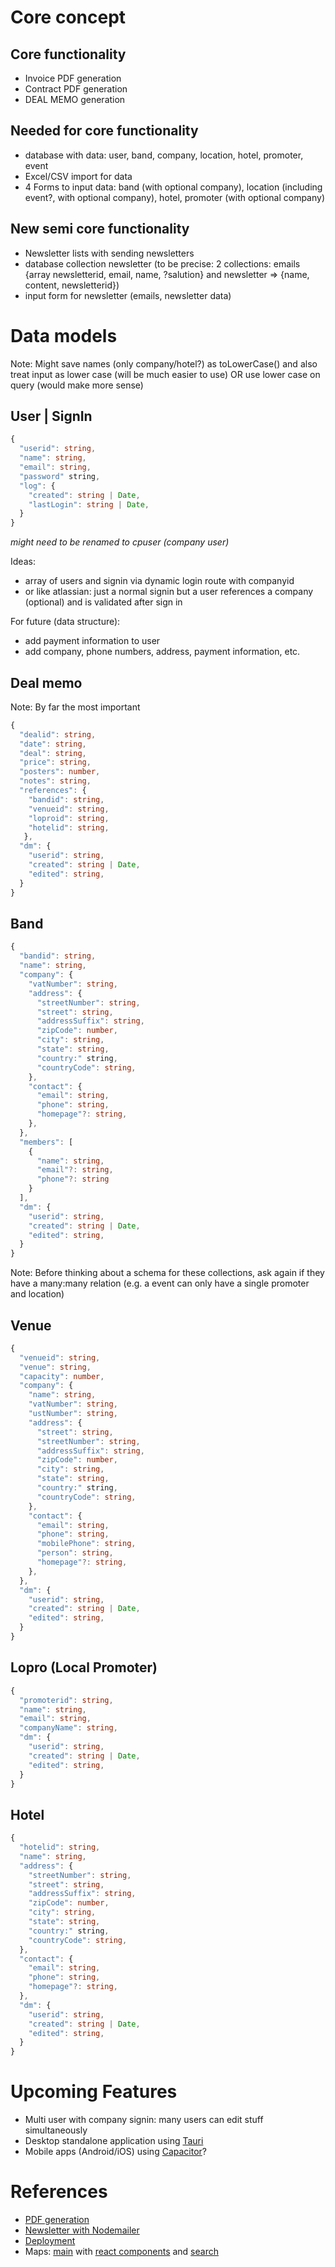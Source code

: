 # Core concept

## Core functionality

- Invoice PDF generation
- Contract PDF generation
- DEAL MEMO generation

## Needed for core functionality

- database with data: user, band, company, location, hotel, promoter, event
- Excel/CSV import for data
- 4 Forms to input data: band (with optional company), location (including event?, with optional company), hotel, promoter (with optional company)


## New semi core functionality

- Newsletter lists with sending newsletters
- database collection newsletter (to be precise: 2 collections: emails {array newsletterid, email, name, ?salution} and newsletter => {name, content, newsletterid})
- input form for newsletter (emails, newsletter data)


# Data models

Note: Might save names (only company/hotel?) as toLowerCase() and also treat input as lower case (will be much easier to use) OR use lower case on query (would make more sense)


## User | SignIn

```ts
{
  "userid": string,
  "name": string,
  "email": string,
  "password" string,
  "log": {
    "created": string | Date,
    "lastLogin": string | Date,
  }
}
```
*might need to be renamed to cpuser (company user)*

Ideas:

- array of users and signin via dynamic login route with companyid
- or like atlassian: just a normal signin but a user references a company (optional) and is validated after sign in

For future (data structure):
- add payment information to user
- add company, phone numbers, address, payment information, etc.

## Deal memo
Note: By far the most important

```ts
{
  "dealid": string,
  "date": string,
  "deal": string,
  "price": string,
  "posters": number,
  "notes": string,
  "references": {
    "bandid": string,
    "venueid": string,
    "loproid": string,
    "hotelid": string,
   },
  "dm": {
    "userid": string,
    "created": string | Date,
    "edited": string,
  }
}
```


## Band

```ts
{
  "bandid": string,
  "name": string,
  "company": {
    "vatNumber": string,
    "address": {
      "streetNumber": string,
      "street": string,
      "addressSuffix": string,
      "zipCode": number,
      "city": string,
      "state": string,
      "country:" string,
      "countryCode": string,
    },
    "contact": {
      "email": string,
      "phone": string,
      "homepage"?: string,
    },
  },
  "members": [
    {
      "name": string,
      "email"?: string,
      "phone"?: string
    }
  ],
  "dm": {
    "userid": string,
    "created": string | Date,
    "edited": string,
  }
}
```

Note: Before thinking about a schema for these collections, ask again if they have a many:many relation (e.g. a event can only have a single promoter and location)

## Venue
```ts
{
  "venueid": string,
  "venue": string,
  "capacity": number,
  "company": {
    "name": string,
    "vatNumber": string,
    "ustNumber": string,
    "address": {
      "street": string,
      "streetNumber": string,
      "addressSuffix": string,
      "zipCode": number,
      "city": string,
      "state": string,
      "country:" string,
      "countryCode": string,
    },
    "contact": {
      "email": string,
      "phone": string,
      "mobilePhone": string,
      "person": string,
      "homepage"?: string,
    },
  },
  "dm": {
    "userid": string,
    "created": string | Date,
    "edited": string,
  }
}
```

## Lopro (Local Promoter)
```ts
{
  "promoterid": string,
  "name": string,
  "email": string,
  "companyName": string,
  "dm": {
    "userid": string,
    "created": string | Date,
    "edited": string,
  }
}
```

## Hotel
```ts
{
  "hotelid": string,
  "name": string,
  "address": {
    "streetNumber": string,
    "street": string,
    "addressSuffix": string,
    "zipCode": number,
    "city": string,
    "state": string,
    "country:" string,
    "countryCode": string,
  },
  "contact": {
    "email": string,
    "phone": string,
    "homepage"?: string,
  },
  "dm": {
    "userid": string,
    "created": string | Date,
    "edited": string,
  }
}
```


# Upcoming Features
- Multi user with company signin: many users can edit stuff simultaneously
- Desktop standalone application using [Tauri](https://github.com/tauri-apps/tauri)
- Mobile apps (Android/iOS) using [Capacitor](https://plazagonzalo.medium.com/how-to-convert-your-next-js-application-to-android-and-ios-in-5-clicks-bd8d5fac690c)?

# References
- [PDF generation](https://pdfme.com/docs/getting-started)
- [Newsletter with Nodemailer](https://nodemailer.com/about/)
- [Deployment](https://reactjsexample.com/how-to-deploy-nextjs-database-app-with-docker-multi-container/)
- Maps: [main](https://www.npmjs.com/package/leaflet) with [react components](https://www.npmjs.com/package/react-leaflet) and [search](https://www.npmjs.com/package/leaflet-search) 
